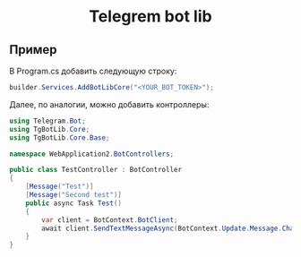 # **<p align="center">Telegrem bot lib</p>**

## Пример

В Program.cs добавить следующую строку:

```csharp
builder.Services.AddBotLibCore("<YOUR_BOT_TOKEN>");
```

Далее, по аналогии, можно добавить контроллеры:

```csharp
using Telegram.Bot;
using TgBotLib.Core;
using TgBotLib.Core.Base;

namespace WebApplication2.BotControllers;

public class TestController : BotController
{
    [Message("Test")]
    [Message("Second test")]
    public async Task Test()
    {
        var client = BotContext.BotClient;
        await client.SendTextMessageAsync(BotContext.Update.Message.Chat.Id, "Test message");
    }
}
```
